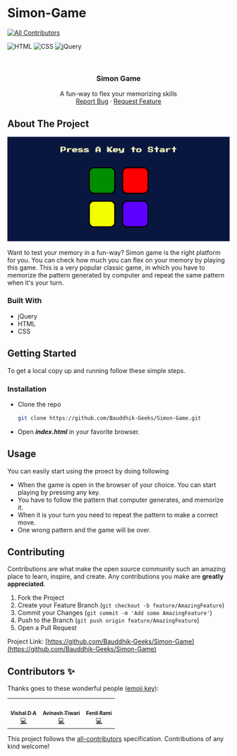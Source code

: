 # Simon-Game
<!-- ALL-CONTRIBUTORS-BADGE:START - Do not remove or modify this section -->
[![All Contributors](https://img.shields.io/badge/all_contributors-3-orange.svg?style=flat-square)](#contributors-)
<!-- ALL-CONTRIBUTORS-BADGE:END -->


![HTML](https://img.shields.io/badge/-HTML-red)
![CSS](https://img.shields.io/badge/-CSS-blue)
![jQuery](https://img.shields.io/badge/-jQuery-yellowgreen)

<!-- PROJECT LOGO -->
<br />
<p align="center">
  <h3 align="center">Simon Game</h3>
  <p align="center">
    A fun-way to flex your memorizing skills
    <br />
    <a href="https://github.com/Bauddhik-Geeks/Simon-Game/issues">Report Bug</a>
    ·
    <a href="https://github.com/Bauddhik-Geeks/Simon-Game/issues">Request Feature</a>
  </p>
</p>


<!-- ABOUT THE PROJECT -->
## About The Project

![simon-game](assets/product-screenshot.png "Simon game landing page")

Want to test your memory in a fun-way?
Simon game is the right platform for you. You can check how much you can flex on your memory by playing this game. This is a very popular classic game, in which you have to memorize the pattern generated by computer and repeat the same pattern when it's your turn.


### Built With

* jQuery
* HTML
* CSS

<!-- GETTING STARTED -->
## Getting Started

To get a local copy up and running follow these simple steps.

### Installation

* Clone the repo
   ```sh
   git clone https://github.com/Bauddhik-Geeks/Simon-Game.git
   ```
* Open **_index.html_** in your favorite browser.

<!-- USAGE EXAMPLES -->
## Usage

You can easily start using the proect by doing following

- When the game is open in the browser of your choice. You can start playing by pressing any key.
- You have to follow the pattern that computer generates, and memorize it.
- When it is your turn you need to repeat the pattern to make a correct move.
- One wrong pattern and the game will be over.

<!-- CONTRIBUTING -->
## Contributing

Contributions are what make the open source community such an amazing place to learn, inspire, and create. Any contributions you make are **greatly appreciated**.

1. Fork the Project
2. Create your Feature Branch (`git checkout -b feature/AmazingFeature`)
3. Commit your Changes (`git commit -m 'Add some AmazingFeature'`)
4. Push to the Branch (`git push origin feature/AmazingFeature`)
5. Open a Pull Request

Project Link: [https://github.com/Bauddhik-Geeks/Simon-Game](https://github.com/Bauddhik-Geeks/Simon-Game)
## Contributors ✨

Thanks goes to these wonderful people ([emoji key](https://allcontributors.org/docs/en/emoji-key)):

<!-- ALL-CONTRIBUTORS-LIST:START - Do not remove or modify this section -->
<!-- prettier-ignore-start -->
<!-- markdownlint-disable -->
<table>
  <tr>
    <td align="center"><a href="https://linktr.ee/Vishal_D_A"><img src="https://avatars.githubusercontent.com/u/67089703?v=4?s=100" width="100px;" alt=""/><br /><sub><b>Vishal D A</b></sub></a><br /><a href="https://github.com/Bauddhik-Geeks/Simon-Game/commits?author=vishalda" title="Code">💻</a></td>
    <td align="center"><a href="https://avinash-tiwari.github.io/"><img src="https://avatars.githubusercontent.com/u/25238266?v=4?s=100" width="100px;" alt=""/><br /><sub><b>Avinash Tiwari</b></sub></a><br /><a href="https://github.com/Bauddhik-Geeks/Simon-Game/commits?author=avinash-tiwari" title="Code">💻</a></td>
    <td align="center"><a href="https://github.com/fenil3357"><img src="https://avatars.githubusercontent.com/u/78013068?v=4?s=100" width="100px;" alt=""/><br /><sub><b>Fenil Rami</b></sub></a><br /><a href="https://github.com/Bauddhik-Geeks/Simon-Game/commits?author=fenil3357" title="Code">💻</a></td>
  </tr>
</table>

<!-- markdownlint-restore -->
<!-- prettier-ignore-end -->

<!-- ALL-CONTRIBUTORS-LIST:END -->

This project follows the [all-contributors](https://github.com/all-contributors/all-contributors) specification. Contributions of any kind welcome!